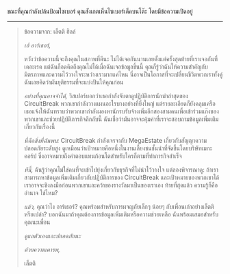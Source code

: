 ขณะที่คุณกำลังปล้นป้อมไซเบอร์ คุณสังเกตเห็นไซเบอร์เด็คบนโต๊ะ โดยมีข้อความเปิดอยู่

---

> ข้อความจาก: เล็ตติ ฮิลล์
>
> _เฮ้ อาร์เธอร์,_
>
> หวังว่าข้อความนี้จะถึงคุณในสภาพที่ดีนะ ไม่ได้เจอกันนานเลยตั้งแต่ครั้งสุดท้ายที่เราเจอกันที่เดอะเรด แต่ฉันก็อดคิดถึงคุณไม่ได้เมื่อฉันเจอข้อมูลชิ้นนี้ คุณก็รู้ว่าฉันให้ความสำคัญกับมิตรภาพและความไว้วางใจระหว่างเรามากแค่ไหน นี่อาจเป็นโอกาสที่จะเปลี่ยนชีวิตพวกเราทั้งคู่ ฉันเลยคิดว่ามันยุติธรรมที่จะแบ่งปันให้คุณก่อน
>
> _อย่างที่คุณอาจจำได้,_ วิสเปอร์บอกว่าเธอกำลังจับตาดูปฏิบัติการนักฆ่าล่าสุดของ CircuitBreak พวกเขากำลังวางแผนอะไรบางอย่างที่ยิ่งใหญ่ แต่รายละเอียดก็ยังคลุมเครือ เธอแจ้งให้ฉันทราบว่าพวกเขากำลังมองหานักรบรับจ้างเพิ่มอีกสองสามคนเพื่อเข้าร่วมแก๊งของพวกเขาและช่วยปฏิบัติภารกิจลึกลับนี้ ฉันเชื่อว่ามันอาจจะคุ้มค่าที่เราจะสอบถามข้อมูลเพิ่มเติมเกี่ยวกับเรื่องนี้
>
> _นี่คือสิ่งที่ฉันพบ:_ CircuitBreak กำลังเจรจากับ MegaEstate เกี่ยวกับสัญญาความปลอดภัยระดับสูง ดูเหมือนว่าเป้าหมายคือหนึ่งในงานเลี้ยงชนชั้นนำที่จัดขึ้นโดยบริษัทเมกะคอร์ป ซึ่งอาจหมายถึงค่าตอบแทนก้อนโตสำหรับใครก็ตามที่ทำภารกิจสำเร็จ
>
> _ทีนี้,_ ฉันรู้ว่าคุณไม่ใช่คนที่จะเข้าไปยุ่งเกี่ยวกับธุรกิจที่ไม่น่าไว้วางใจ แต่ลองพิจารณาดู: ถ้าเราสามารถหาข้อมูลเพิ่มเติมเกี่ยวกับปฏิบัติการของ CircuitBreak และเป้าหมายของพวกเขาได้ เราอาจจะชิงลงมือก่อนพวกเขาและคว้าของรางวัลมาเป็นของเราเอง ท้ายที่สุดแล้ว ความรู้ก็คืออำนาจ ใช่ไหม?
>
> _แล้ว,_ คุณว่าไง อาร์เธอร์? คุณพร้อมสำหรับการผจญภัยเล็กๆ น้อยๆ กับเพื่อนเก่าอย่างเล็ตติหรือเปล่า? บอกฉันมาถ้าคุณต้องการข้อมูลเพิ่มเติมหรือความช่วยเหลือ ฉันพร้อมเสมอสำหรับคุณนะเพื่อน
>
> _ดูแลตัวเองและปลอดภัยนะ_
>
> _ด้วยความเคารพ,_
>
> เล็ตติ
